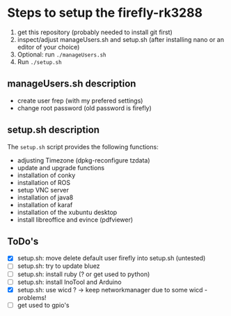 Steps to setup the firefly-rk3288
=================================
1. get this repository (probably needed to install git first)
2. inspect/adjust manageUsers.sh and setup.sh (after installing nano or an editor of your choice)
3. Optional: run `./manageUsers.sh`
4. Run `./setup.sh`

manageUsers.sh description
--------------------------
* create user frep (with my prefered settings)
* change root password (old password is firefly)

setup.sh description
--------------------
The `setup.sh` script provides the following functions:
* adjusting Timezone (dpkg-reconfigure tzdata)
* update and upgrade functions
* installation of conky
* installation of ROS
* setup VNC server
* installation of java8 
* installation of karaf
* installation of the xubuntu desktop
* install libreoffice and evince (pdfviewer)

ToDo's
------
- [x] setup.sh: move delete default user firefly into setup.sh (untested)
- [ ] setup.sh: try to update bluez
- [ ] setup.sh: install ruby (? or get used to python)
- [ ] setup.sh: install InoTool and Arduino
- [x] setup.sh: use wicd ? -> keep networkmanager due to some wicd - problems!
- [ ] get used to gpio's 
